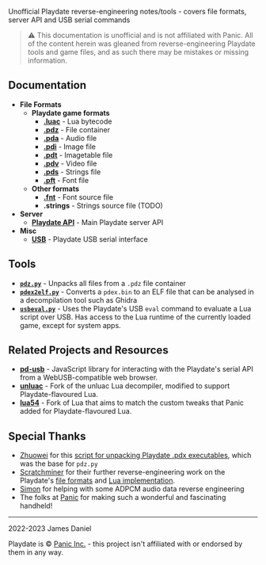 Unofficial Playdate reverse-engineering notes/tools - covers file formats, server API and USB serial commands

> ⚠️ This documentation is unofficial and is not affiliated with Panic. All of the content herein was gleaned from reverse-engineering Playdate tools and game files, and as such there may be mistakes or missing information. 

## Documentation

- **File Formats**
  - **Playdate game formats**
    - [**.luac**](formats/luac.md) - Lua bytecode
    - [**.pdz**](formats/pdz.md) - File container
    - [**.pda**](formats/pda.md) - Audio file
    - [**.pdi**](formats/pdi.md) - Image file
    - [**.pdt**](formats/pdt.md) - Imagetable file
    - [**.pdv**](formats/pdv.md) - Video file
    - [**.pds**](formats/pds.md) - Strings file
    - [**.pft**](formats/pft.md) - Font file
  - **Other formats**
    - [**.fnt**](formats/fnt.md) - Font source file
    - **.strings** - Strings source file (TODO)
- **Server**
  - [**Playdate API**](server/api.md) - Main Playdate server API
- **Misc**
  - [**USB**](usb/usb.md) - Playdate USB serial interface

## Tools

- [**`pdz.py`**](tools/pdz.py) - Unpacks all files from a `.pdz` file container
- [**`pdex2elf.py`**](tools/pdex2elf.py) - Converts a `pdex.bin` to an ELF file that can be analysed in a decompilation tool such as Ghidra
- [**`usbeval.py`**](tools/usbeval.py) - Uses the Playdate's USB `eval` command to evaluate a Lua script over USB. Has access to the Lua runtime of the currently loaded game, except for system apps.

## Related Projects and Resources

- [**pd-usb**](https://github.com/jaames/pd-usb) - JavaScript library for interacting with the Playdate's serial API from a WebUSB-compatible web browser.
- [**unluac**](https://github.com/scratchminer/unluac) - Fork of the unluac Lua decompiler, modified to support Playdate-flavoured Lua.
- [**lua54**](https://github.com/scratchminer/lua54) - Fork of Lua that aims to match the custom tweaks that Panic added for Playdate-flavoured Lua.

## Special Thanks

 - [Zhuowei](https://github.com/zhuowei) for this [script for unpacking Playdate .pdx executables](https://gist.github.com/zhuowei/666c7e6d21d842dbb8b723e96164d9c3), which was the base for `pdz.py`
 - [Scratchminer](https://github.com/scratchminer) for their further reverse-engineering work on the Playdate's [file formats](https://github.com/scratchminer/pd-emu) and [Lua implementation](https://github.com/scratchminer/lua54).
 - [Simon](https://github.com/simontime) for helping with some ADPCM audio data reverse engineering
 - The folks at [Panic](https://panic.com/) for making such a wonderful and fascinating handheld!

 ----

 2022-2023 James Daniel

 Playdate is © [Panic Inc.](https://panic.com/) - this project isn't affiliated with or endorsed by them in any way.
